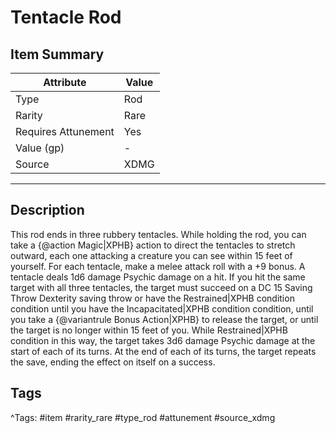 # Tentacle Rod

## Item Summary

| Attribute            | Value                        |
|----------------------|------------------------------|
| Type                 | Rod |
| Rarity               | Rare             |
| Requires Attunement  | Yes                |
| Value (gp)           | -    |
| Source               | XDMG |

---

## Description

This rod ends in three rubbery tentacles. While holding the rod, you can take a {@action Magic|XPHB} action to direct the tentacles to stretch outward, each one attacking a creature you can see within 15 feet of yourself. For each tentacle, make a melee attack roll with a +9 bonus. A tentacle deals 1d6 damage Psychic damage on a hit. If you hit the same target with all three tentacles, the target must succeed on a DC 15 Saving Throw Dexterity saving throw or have the Restrained|XPHB condition condition until you have the Incapacitated|XPHB condition condition, until you take a {@variantrule Bonus Action|XPHB} to release the target, or until the target is no longer within 15 feet of you. While Restrained|XPHB condition in this way, the target takes 3d6 damage Psychic damage at the start of each of its turns. At the end of each of its turns, the target repeats the save, ending the effect on itself on a success.

## Tags

^Tags: #item #rarity_rare #type_rod #attunement #source_xdmg